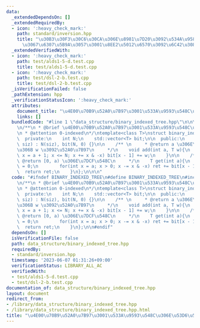 ```yaml
---
data:
  _extendedDependsOn: []
  _extendedRequiredBy:
  - icon: ':heavy_check_mark:'
    path: standard/inversion.hpp
    title: "\u30B3\u30F3\u30C6\u30CA\u306E\u8981\u7D20\u3092\u534A\u958B\u533A\u9593\
      \u3067\u6307\u5B9A\u3057\u3001\u8EE2\u5012\u6570\u3092\u6C42\u3081\u308B"
  _extendedVerifiedWith:
  - icon: ':heavy_check_mark:'
    path: test/alds1-5-d.test.cpp
    title: test/alds1-5-d.test.cpp
  - icon: ':heavy_check_mark:'
    path: test/dsl-2-b.test.cpp
    title: test/dsl-2-b.test.cpp
  _isVerificationFailed: false
  _pathExtension: hpp
  _verificationStatusIcon: ':heavy_check_mark:'
  attributes:
    document_title: "\u4E00\u70B9\u52A0\u7B97\u3001\u533A\u9593\u548C\u306E\u53D6\u5F97"
    links: []
  bundledCode: "#line 1 \"data_structure/binary_indexed_tree.hpp\"\n\n\n#include <vector>\n\
    \n/**\n * @brief \u4E00\u70B9\u52A0\u7B97\u3001\u533A\u9593\u548C\u306E\u53D6\u5F97\
    \n * @attention 0-indexed\n*/\ntemplate<class T>\nstruct binary_indexed_tree{\n\
    \  private:\n    int N;\n    std::vector<T> bit;\n\n  public:\n    binary_indexed_tree(int\
    \ siz) : N(siz), bit(N, 0) {}\n\n    /** \n     * @return a \u306E\u4F4D\u7F6E\
    \u306B w \u3092\u52A0\u7B97\n     */\n    void add(int a, T w){\n        for(int\
    \ x = a + 1; x <= N; x += x & -x) bit[x - 1] += w;\n    }\n\n    /** \n     *\
    \ @return [0, a) \u306E\u7DCF\u548C\n     */\n    T get(int a){\n        T ret\
    \ = 0;\n        for(int x = a; x > 0; x -= x & -x) ret += bit[x - 1];\n      \
    \  return ret;\n    }\n};\n\n\n"
  code: "#ifndef BINARY_INDEXED_TREE\n#define BINARY_INDEXED_TREE\n#include <vector>\n\
    \n/**\n * @brief \u4E00\u70B9\u52A0\u7B97\u3001\u533A\u9593\u548C\u306E\u53D6\u5F97\
    \n * @attention 0-indexed\n*/\ntemplate<class T>\nstruct binary_indexed_tree{\n\
    \  private:\n    int N;\n    std::vector<T> bit;\n\n  public:\n    binary_indexed_tree(int\
    \ siz) : N(siz), bit(N, 0) {}\n\n    /** \n     * @return a \u306E\u4F4D\u7F6E\
    \u306B w \u3092\u52A0\u7B97\n     */\n    void add(int a, T w){\n        for(int\
    \ x = a + 1; x <= N; x += x & -x) bit[x - 1] += w;\n    }\n\n    /** \n     *\
    \ @return [0, a) \u306E\u7DCF\u548C\n     */\n    T get(int a){\n        T ret\
    \ = 0;\n        for(int x = a; x > 0; x -= x & -x) ret += bit[x - 1];\n      \
    \  return ret;\n    }\n};\n\n#endif"
  dependsOn: []
  isVerificationFile: false
  path: data_structure/binary_indexed_tree.hpp
  requiredBy:
  - standard/inversion.hpp
  timestamp: '2023-06-07 01:31:26+09:00'
  verificationStatus: LIBRARY_ALL_AC
  verifiedWith:
  - test/alds1-5-d.test.cpp
  - test/dsl-2-b.test.cpp
documentation_of: data_structure/binary_indexed_tree.hpp
layout: document
redirect_from:
- /library/data_structure/binary_indexed_tree.hpp
- /library/data_structure/binary_indexed_tree.hpp.html
title: "\u4E00\u70B9\u52A0\u7B97\u3001\u533A\u9593\u548C\u306E\u53D6\u5F97"
---
```

